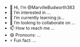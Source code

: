 - 👋 Hi, I’m @MarvilleBudworth383
- 👀 I’m interested in ...
- 🌱 I’m currently learning js...
- 💞️ I’m looking to collaborate on ...
- 📫 How to reach me ...
- 😄 Pronouns: ...
- ⚡ Fun fact: ...

<!---
MarvilleBudworth383/MarvilleBudworth383 is a ✨ special ✨ repository because its `README.md` (this file) appears on your GitHub profile.
You can click the Preview link to take a look at your changes.
--->

